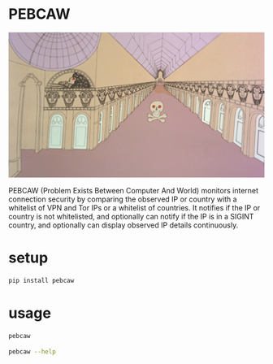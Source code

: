 # PEBCAW

![](https://raw.githubusercontent.com/wdbm/pebcaw/master/media/The_Pier.png)

PEBCAW (Problem Exists Between Computer And World) monitors internet connection security by comparing the observed IP or country with a whitelist of VPN and Tor IPs or a whitelist of countries. It notifies if the IP or country is not whitelisted, and optionally can notify if the IP is in a SIGINT country, and optionally can display observed IP details continuously.

# setup

```Bash
pip install pebcaw
```

# usage

```Bash
pebcaw
```

```Bash
pebcaw --help
```
